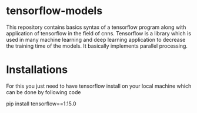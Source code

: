 # tensorflow-models
This repository contains basics syntax of a tensorflow program along with application of tensorflow in the field of cnns.
Tensorflow is a library which is used in many machine learning and deep learning application to decrease the training 
time of the models. It basically implements parallel processing.

# Installations
For this you just need to have tensorflow install on your local machine which can be done by following code


pip install tensorflow==1.15.0

